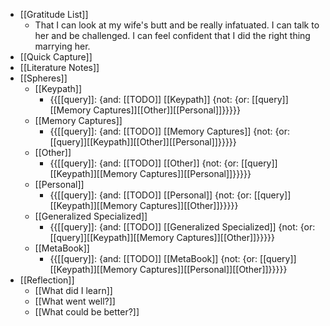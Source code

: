 - [[Gratitude List]]
    - That I can look at my wife's butt and be really infatuated. I can talk to her and be challenged. I can feel confident that I did the right thing marrying her.
- [[Quick Capture]]
- [[Literature Notes]]
- [[Spheres]] 
    - [[Keypath]]
        - {{[[query]]: {and: [[TODO]] [[Keypath]] {not: {or: [[query]][[Memory Captures]][[Other]][[Personal]]}}}}}
    - [[Memory Captures]]
        - {{[[query]]: {and: [[TODO]] [[Memory Captures]] {not: {or: [[query]][[Keypath]][[Other]][[Personal]]}}}}}
    - [[Other]]
        - {{[[query]]: {and: [[TODO]] [[Other]] {not: {or: [[query]][[Keypath]][[Memory Captures]][[Personal]]}}}}}
    - [[Personal]]
        - {{[[query]]: {and: [[TODO]] [[Personal]] {not: {or: [[query]][[Keypath]][[Memory Captures]][[Other]]}}}}}
    - [[Generalized Specialized]]
        - {{[[query]]: {and: [[TODO]] [[Generalized Specialized]] {not: {or: [[query]][[Keypath]][[Memory Captures]][[Other]]}}}}}
    - [[MetaBook]]
        - {{[[query]]: {and: [[TODO]] [[MetaBook]] {not: {or: [[query]][[Keypath]][[Memory Captures]][[Personal]][[Other]]}}}}}
- [[Reflection]]
    - [[What did I learn]]
    - [[What went well?]]
    - [[What could be better?]]

